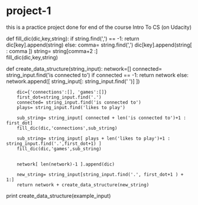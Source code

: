 # project-1
this is a practice project done for end of the course Intro To CS (on Udacity)

def fill_dic(dic,key,string):
    if string.find(',') == -1:
        return dic[key].append(string)
    else:
        comma= string.find(',')
        dic[key].append(string[ : comma ])
        string= string[comma+2 :]        
        fill_dic(dic,key,string)

def create_data_structure(string_input):
    network=[]
    connected= string_input.find('is connected to')
    if connected == -1:
        return network
    else:
        network.append([ string_input[: string_input.find(' ')] ])
        
        dic={'connections':[], 'games':[]}
        first_dot=string_input.find('.')
        connected= string_input.find('is connected to')
        plays= string_input.find('likes to play')
        
        sub_string= string_input[ connected + len('is connected to')+1 : first_dot]
        fill_dic(dic,'connections',sub_string)
        
        sub_string= string_input[ plays + len('likes to play')+1 : string_input.find('.',first_dot+1) ]
        fill_dic(dic,'games',sub_string)
            
        
        network[ len(network)-1 ].append(dic)
        
        new_string= string_input[string_input.find('.', first_dot+1 ) + 1:]
        return network + create_data_structure(new_string)

print create_data_structure(example_input)
